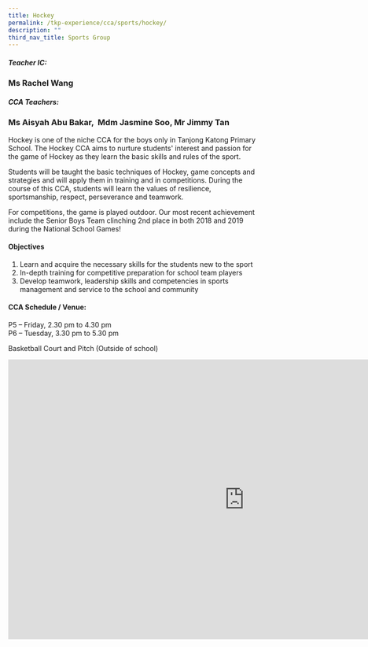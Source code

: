 ```yaml
---
title: Hockey
permalink: /tkp-experience/cca/sports/hockey/
description: ""
third_nav_title: Sports Group
---
```

##### Teacher IC:

### Ms Rachel Wang

##### CCA Teachers:&nbsp;

### Ms Aisyah Abu Bakar,&nbsp;&nbsp;Mdm Jasmine Soo, Mr Jimmy Tan

Hockey is one of the niche CCA for the boys only in Tanjong Katong Primary School. The Hockey CCA aims to nurture students' interest and passion for the game of Hockey as they learn the basic skills and rules of the sport.

  

Students will be taught the basic techniques of Hockey, game concepts and strategies and will apply them in training and in competitions. During the course of this CCA, students will learn the values of resilience, sportsmanship, respect, perseverance and teamwork.

  

For competitions, the game is played outdoor. Our most recent achievement include the Senior Boys Team clinching 2nd place in both 2018 and 2019 during the National School Games!

#### Objectives

1.  Learn and acquire the necessary skills for the students new to the sport
2.  In-depth training for competitive preparation for school team players
3.  Develop teamwork, leadership skills and competencies in sports management and service to the school and community

#### CCA Schedule / Venue:

P5 – Friday, 2.30 pm to 4.30 pm <br>
P6 – Tuesday, 3.30 pm to 5.30 pm

  

Basketball Court and Pitch (Outside of school)

<iframe allowfullscreen="true" height="569" width="960" frameborder="0" src="https://docs.google.com/presentation/d/e/2PACX-1vRaVy32ntnrEwwBVcqImYNjSFqrAv0Tqxza92Ry2-x2unzgv4l_RWgBwXn9cct6hj5vJ8et9F8iAEAa/embed?start=false&amp;loop=false&amp;delayms=3000"></iframe>
